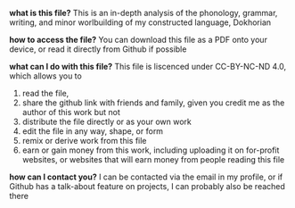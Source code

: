 **what is this file?**
  This is an in-depth analysis of the phonology, grammar, writing, and minor worlbuilding of my constructed language, Dokhorian
  
**how to access the file?**
  You can download this file as a PDF onto your device, or read it directly from Github if possible
  
**what can I do with this file?**
  This file is liscenced under CC-BY-NC-ND 4.0, which allows you to 
  1) read the file,
  2) share the github link with friends and family, given you credit me as the author of this work
  but not
  1) distribute the file directly or as your own work
  2) edit the file in any way, shape, or form
  3) remix or derive work from this file
  4) earn or gain money from this work, including uploading it on for-profit websites, or websites that will earn money from people reading this file

**how can I contact you?**
  I can be contacted via the email in my profile, or if Github has a talk-about feature on projects, I can probably also be reached there
